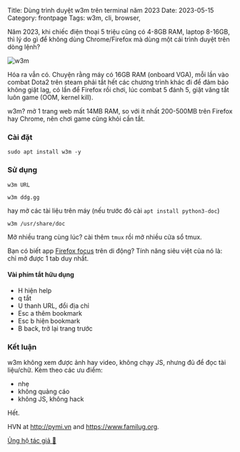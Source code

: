 Title: Dùng trình duyệt w3m trên terminal năm 2023
Date: 2023-05-15
Category: frontpage
Tags: w3m, cli, browser,

Năm 2023, khi chiếc điện thoại 5 triệu cũng có 4-8GB RAM, laptop 8-16GB, thì lý do gì để không dùng Chrome/Firefox mà dùng một cái trình duyệt trên dòng lệnh?

![w3m]({static}/images/w3m.png)

Hóa ra vẫn có. Chuyện rằng máy có 16GB RAM (onboard VGA), mỗi lần vào combat Dota2 trên steam phải tắt hết các chương trình khác đi để đảm bảo không giật lag, có lần để Firefox rồi chơi, lúc combat 5 đánh 5, giật văng tắt luôn game (OOM, kernel kill).

w3m? mở 1 trang web mất 14MB RAM, so với ít nhất 200-500MB trên Firefox hay Chrome, nên chơi game cũng khỏi cần tắt.

### Cài đặt

```
sudo apt install w3m -y
```

### Sử dụng
`w3m URL`

```
w3m ddg.gg
```

hay mở các tài liệu trên máy (nếu trước đó cài `apt install python3-doc`)

```
w3m /usr/share/doc
```

Mở nhiều trang cùng lúc? cài thêm `tmux` rồi mở nhiều cửa sổ tmux.

Bạn có biết app [Firefox focus](https://www.mozilla.org/en-US/firefox/browsers/mobile/focus/) trên di động? Tính năng siêu việt của nó là: chỉ mở được 1 tab duy nhất.

#### Vài phím tắt hữu dụng
- H hiện help
- q tắt
- U thanh URL, đổi địa chỉ 
- Esc a thêm bookmark
- Esc b hiện bookmark
- B back, trở lại trang trước 
### Kết luận
w3m không xem được ảnh hay video, không chạy JS, nhưng đủ để đọc tài liệu/chữ. Kèm theo các ưu điểm:

- nhẹ
- không quảng cáo
- không JS, không hack

Hết.

HVN at <http://pymi.vn> and <https://www.familug.org>.

[Ủng hộ tác giả 🍺](https://www.familug.org/p/ung-ho.html)

